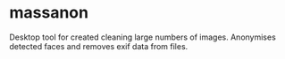 # massanon
Desktop tool for created cleaning large numbers of images. Anonymises detected faces and removes exif data from files.
